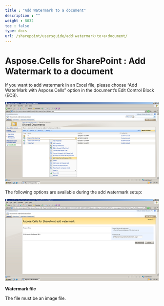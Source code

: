 ```yaml
---
title : "Add Watermark to a document" 
description : "" 
weight : 8032 
toc : false
type: docs
url: /sharepoint/usersguide/add+watermark+to+a+document/
---
```


# Aspose.Cells for SharePoint : Add Watermark to a document


If you want to add watermark in an Excel file, please choose “Add WaterMark with Aspose.Cells” option in the document’s Edit Control Block (ECB).

![image](48496648.png)

The following options are available during the add watermark setup:

![image](48496649.png)

**Watermark file**

The file must be an image file.

